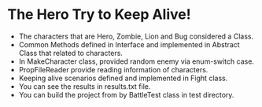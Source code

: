 # The Hero Try to Keep Alive!

* The characters that are Hero, Zombie, Lion and Bug considered a Class.
* Common Methods defined in Interface and implemented in Abstract Class that related to characters.
* In MakeCharacter class, provided random enemy via enum-switch case.
* PropFileReader provide reading information of characters.
* Keeping alive scenarios defined and implemented in Fight class.
* You can see the results in results.txt file.
* You can build the project from by BattleTest class in test directory.
